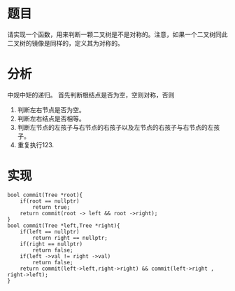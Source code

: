 # 题目
请实现一个函数，用来判断一颗二叉树是不是对称的。注意，如果一个二叉树同此二叉树的镜像是同样的，定义其为对称的。
# 分析
中规中矩的递归。
首先判断根结点是否为空，空则对称，否则
1. 判断左右节点是否为空。
2. 判断左右结点是否相等。
3. 判断左节点的左孩子与右节点的右孩子以及左节点的右孩子与右节点的左孩子。
4. 重复执行123.

# 实现
```
bool commit(Tree *root){
	if(root == nullptr)
		return true;
	return commit(root -> left && root ->right);
}
bool commit(Tree *left,Tree *right){
	if(left == nullptr)
		return right == nullptr;
	if(right == nullptr)
		return false;
	if(left ->val != right ->val)
		return false;
	return commit(left->left,right->right) && commit(left->right , right->left);
}
```